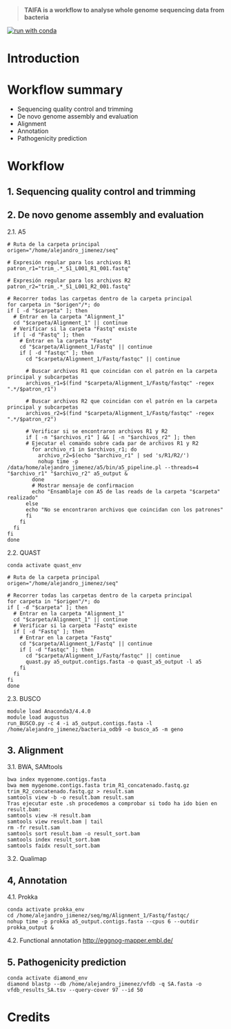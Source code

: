 > **TAIFA is a workflow to analyse whole genome sequencing data from bacteria**
>
[![run with conda](http://img.shields.io/badge/run%20with-conda-3EB049?labelColor=000000&logo=anaconda)](https://docs.conda.io/en/latest/)

# Introduction

# Workflow summary
- Sequencing quality control and trimming
- De novo genome assembly and evaluation 
- Alignment 
- Annotation
- Pathogenicity prediction 
  
# Workflow

## 1. Sequencing quality control and trimming

## 2. De novo genome assembly and evaluation 
2.1. A5
```{bash}
# Ruta de la carpeta principal
origen="/home/alejandro_jimenez/seq"

# Expresión regular para los archivos R1
patron_r1="trim_.*_S1_L001_R1_001.fastq"

# Expresión regular para los archivos R2
patron_r2="trim_.*_S1_L001_R2_001.fastq"

# Recorrer todas las carpetas dentro de la carpeta principal
for carpeta in "$origen"/*; do
if [ -d "$carpeta" ]; then
  # Entrar en la carpeta "Alignment_1"
  cd "$carpeta/Alignment_1" || continue
  # Verificar si la carpeta "Fastq" existe
  if [ -d "Fastq" ]; then
    # Entrar en la carpeta "Fastq"
    cd "$carpeta/Alignment_1/Fastq" || continue
    if [ -d "fastqc" ]; then
      cd "$carpeta/Alignment_1/Fastq/fastqc" || continue
      
      # Buscar archivos R1 que coincidan con el patrón en la carpeta principal y subcarpetas
      archivos_r1=$(find "$carpeta/Alignment_1/Fastq/fastqc" -regex ".*/$patron_r1")

      # Buscar archivos R2 que coincidan con el patrón en la carpeta principal y subcarpetas
      archivos_r2=$(find "$carpeta/Alignment_1/Fastq/fastqc" -regex ".*/$patron_r2")
      
      # Verificar si se encontraron archivos R1 y R2
      if [ -n "$archivos_r1" ] && [ -n "$archivos_r2" ]; then
      # Ejecutar el comando sobre cada par de archivos R1 y R2
        for archivo_r1 in $archivos_r1; do
          archivo_r2=$(echo "$archivo_r1" | sed 's/R1/R2/')
          nohup time -p /data/home/alejandro_jimenez/a5/bin/a5_pipeline.pl --threads=4 "$archivo_r1" "$archivo_r2" a5_output &
        done
        # Mostrar mensaje de confirmacion
        echo "Ensamblaje con A5 de las reads de la carpeta "$carpeta" realizado"
      else
      echo "No se encontraron archivos que coincidan con los patrones"
      fi
    fi
  fi
fi
done
```

2.2. QUAST
```{bash}
conda activate quast_env

# Ruta de la carpeta principal
origen="/home/alejandro_jimenez/seq"

# Recorrer todas las carpetas dentro de la carpeta principal
for carpeta in "$origen"/*; do
if [ -d "$carpeta" ]; then
  # Entrar en la carpeta "Alignment_1"
  cd "$carpeta/Alignment_1" || continue
  # Verificar si la carpeta "Fastq" existe
  if [ -d "Fastq" ]; then
    # Entrar en la carpeta "Fastq"
    cd "$carpeta/Alignment_1/Fastq" || continue
    if [ -d "fastqc" ]; then
      cd "$carpeta/Alignment_1/Fastq/fastqc" || continue
      quast.py a5_output.contigs.fasta -o quast_a5_output -l a5
    fi 
  fi
fi
done
````

2.3. BUSCO
```{bash}
module load Anaconda3/4.4.0
module load augustus
run_BUSCO.py -c 4 -i a5_output.contigs.fasta -l /home/alejandro_jimenez/bacteria_odb9 -o busco_a5 -m geno 
```

## 3. Alignment
3.1. BWA, SAMtools
```{bash}
bwa index mygenome.contigs.fasta
bwa mem mygenome.contigs.fasta trim_R1_concatenado.fastq.gz trim_R2_concatenado.fastq.gz > result.sam
samtools view -b -o result.bam result.sam
Tras ejecutar este .sh procedemos a comprobar si todo ha ido bien en result.bam:
samtools view -H result.bam
samtools view result.bam | tail
rm -fr result.sam
samtools sort result.bam -o result_sort.bam
samtools index result_sort.bam
samtools faidx result_sort.bam
```

3.2. Qualimap

## 4, Annotation
4.1. Prokka
```{bash}
conda activate prokka_env
cd /home/alejandro_jimenez/seq/mg/Alignment_1/Fastq/fastqc/
nohup time -p prokka a5_output.contigs.fasta --cpus 6 --outdir prokka_output &
```
4.2. Functional annotation
http://eggnog-mapper.embl.de/

## 5. Pathogenicity prediction
```{bash
conda activate diamond_env
diamond blastp --db /home/alejandro_jimenez/vfdb -q SA.fasta -o vfdb_results_SA.tsv --query-cover 97 --id 50
```

# Credits
